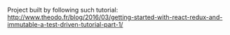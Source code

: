 Project built by following such tutorial: 
http://www.theodo.fr/blog/2016/03/getting-started-with-react-redux-and-immutable-a-test-driven-tutorial-part-1/